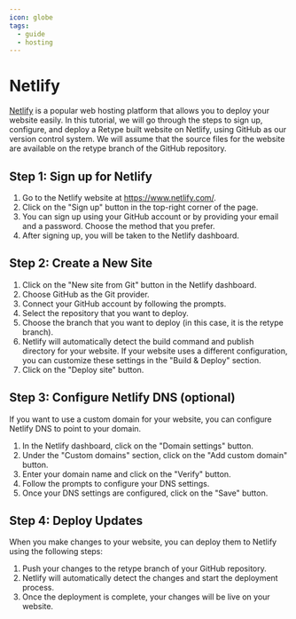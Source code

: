 ```yaml
---
icon: globe
tags:
  - guide
  - hosting
---
```

# Netlify

[Netlify](https://netlify.com) is a popular web hosting platform that allows you to deploy your website easily. In this tutorial, we will go through the steps to sign up, configure, and deploy a Retype built website on Netlify, using GitHub as our version control system. We will assume that the source files for the website are available on the retype branch of the GitHub repository.

## Step 1: Sign up for Netlify

1. Go to the Netlify website at https://www.netlify.com/.
1. Click on the "Sign up" button in the top-right corner of the page.
1. You can sign up using your GitHub account or by providing your email and a password. Choose the method that you prefer.
1. After signing up, you will be taken to the Netlify dashboard.

## Step 2: Create a New Site

1. Click on the "New site from Git" button in the Netlify dashboard.
1. Choose GitHub as the Git provider.
1. Connect your GitHub account by following the prompts.
1. Select the repository that you want to deploy.
1. Choose the branch that you want to deploy (in this case, it is the retype branch).
1. Netlify will automatically detect the build command and publish directory for your website. If your website uses a different configuration, you can customize these settings in the "Build & Deploy" section.
1. Click on the "Deploy site" button.

## Step 3: Configure Netlify DNS (optional)

If you want to use a custom domain for your website, you can configure Netlify DNS to point to your domain.

1. In the Netlify dashboard, click on the "Domain settings" button.
1. Under the "Custom domains" section, click on the "Add custom domain" button.
1. Enter your domain name and click on the "Verify" button.
1. Follow the prompts to configure your DNS settings.
1. Once your DNS settings are configured, click on the "Save" button.

## Step 4: Deploy Updates

When you make changes to your website, you can deploy them to Netlify using the following steps:

1. Push your changes to the retype branch of your GitHub repository.
1. Netlify will automatically detect the changes and start the deployment process.
1. Once the deployment is complete, your changes will be live on your website.